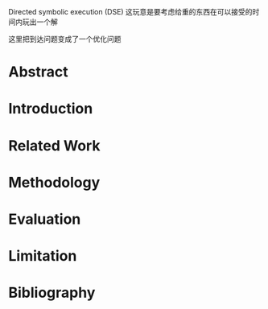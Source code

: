 Directed symbolic execution (DSE)
这玩意是要考虑给重的东西在可以接受的时间内玩出一个解

这里把到达问题变成了一个优化问题

# Abstract

# Introduction

# Related Work

# Methodology

# Evaluation

# Limitation

# Bibliography
